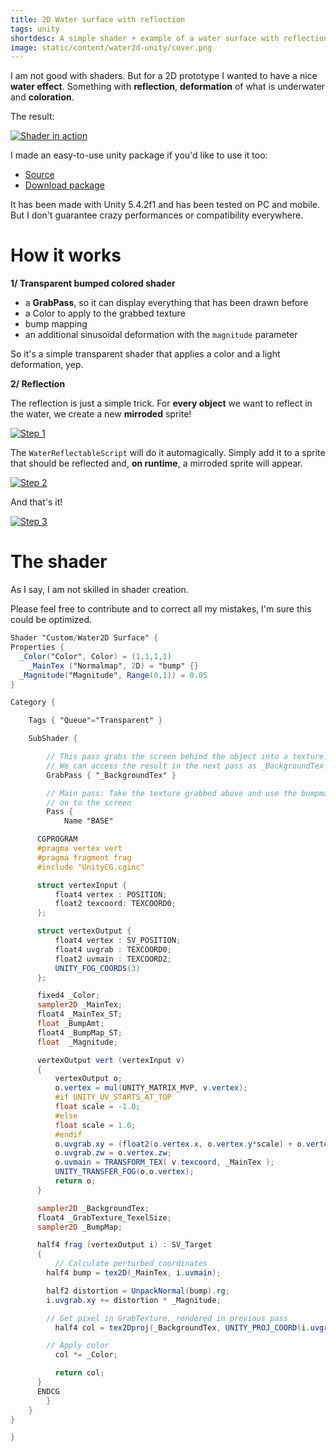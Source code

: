 ```yaml
---
title: 2D Water surface with reflection
tags: unity
shortdesc: A simple shader + example of a water surface with reflection in 2D
image: static/content/water2d-unity/cover.png
---
```


I am not good with shaders. But for a 2D prototype I wanted to have a nice **water effect**.
Something with **reflection**, **deformation** of what is underwater and **coloration**.

The result:

[  ![Shader in action][url_img_gif]  ][url_img_gif]

I made an easy-to-use unity package if you'd like to use it too:
- [Source](https://github.com/valryon/water2d-unity/)
- [Download package](https://github.com/valryon/water2d-unity/releases/download/1.0/water2d_surface.unitypackage)

It has been made with Unity 5.4.2f1 and has been tested on PC and mobile. But I don't guarantee crazy performances or compatibility everywhere.

# How it works

**1/ Transparent bumped colored shader**

- a **GrabPass**, so it can display everything that has been drawn before
- a Color to apply to the grabbed texture
- bump mapping
- an additional sinusoïdal deformation with the `magnitude` parameter

So it's a simple transparent shader that applies a color and a light deformation, yep.

**2/ Reflection**

The reflection is just a simple trick. For **every object** we want to reflect in the water, we create a new **mirroded** sprite!

[  ![Step 1][url_img_s1]  ][url_img_s1]

The `WaterReflectableScript` will do it automagically. Simply add it to a sprite that should be reflected and, **on runtime**, a mirroded sprite will appear.

[  ![Step 2][url_img_s2]  ][url_img_s2]

And that's it!

[  ![Step 3][url_img_s3]  ][url_img_s3]

# The shader

As I say, I am not skilled in shader creation.

Please feel free to contribute and to correct all my mistakes, I'm sure this could be optimized.

```glsl
Shader "Custom/Water2D Surface" {
Properties {
  _Color("Color", Color) = (1,1,1,1)
	_MainTex ("Normalmap", 2D) = "bump" {}
  _Magnitude("Magnitude", Range(0,1)) = 0.05
}

Category {

	Tags { "Queue"="Transparent" }

	SubShader {

		// This pass grabs the screen behind the object into a texture.
		// We can access the result in the next pass as _BackgroundTex
		GrabPass { "_BackgroundTex" }

		// Main pass: Take the texture grabbed above and use the bumpmap to perturb it
		// on to the screen
		Pass {
			Name "BASE"

      CGPROGRAM
      #pragma vertex vert
      #pragma fragment frag
      #include "UnityCG.cginc"

      struct vertexInput {
	      float4 vertex : POSITION;
	      float2 texcoord: TEXCOORD0;
      };

      struct vertexOutput {
	      float4 vertex : SV_POSITION;
	      float4 uvgrab : TEXCOORD0;
	      float2 uvmain : TEXCOORD2;
	      UNITY_FOG_COORDS(3)
      };

      fixed4 _Color;
      sampler2D _MainTex;
      float4 _MainTex_ST;
      float _BumpAmt;
      float4 _BumpMap_ST;
      float  _Magnitude;

      vertexOutput vert (vertexInput v)
      {
	      vertexOutput o;
	      o.vertex = mul(UNITY_MATRIX_MVP, v.vertex);
	      #if UNITY_UV_STARTS_AT_TOP
	      float scale = -1.0;
	      #else
	      float scale = 1.0;
	      #endif
	      o.uvgrab.xy = (float2(o.vertex.x, o.vertex.y*scale) + o.vertex.w) * 0.5;
	      o.uvgrab.zw = o.vertex.zw;
	      o.uvmain = TRANSFORM_TEX( v.texcoord, _MainTex );
	      UNITY_TRANSFER_FOG(o,o.vertex);
	      return o;
      }

      sampler2D _BackgroundTex;
      float4 _GrabTexture_TexelSize;
      sampler2D _BumpMap;

      half4 frag (vertexOutput i) : SV_Target
      {
	      // Calculate perturbed coordinates
        half4 bump = tex2D(_MainTex, i.uvmain);

        half2 distortion = UnpackNormal(bump).rg;
        i.uvgrab.xy += distortion * _Magnitude;

        // Get pixel in GrabTexture, rendered in previous pass
	      half4 col = tex2Dproj(_BackgroundTex, UNITY_PROJ_COORD(i.uvgrab));

        // Apply color
	      col *= _Color;

	      return col;
      }
      ENDCG
		}
	}
}

}

```


[url_img_gif]: {{site.url}}/static/content/water2d-unity/water2D_3.gif

[url_package]: {{site.url}}/static/content/water2d-unity/water2d_surface.unitypackage

[url_img_s1]: {{site.url}}/static/content/water2d-unity/s2.png
[url_img_s2]: {{site.url}}/static/content/water2d-unity/s1.png
[url_img_s3]: {{site.url}}/static/content/water2d-unity/s3.png
